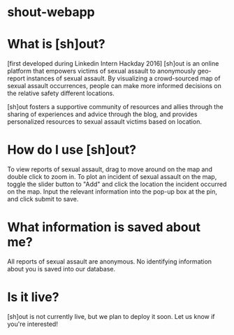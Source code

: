 # shout-webapp 

# What is [sh]out?
[first developed during Linkedin Intern Hackday 2016]
[sh]out is an online platform that empowers victims of sexual assault to anonymously geo-report instances of sexual assault. By visualizing a crowd-sourced map of sexual assault occurrences, people can make more informed decisions on the relative safety different locations. 

[sh]out fosters a supportive community of resources and allies through the sharing of experiences and advice through the blog, and provides personalized resources to sexual assault victims based on location.

# How do I use [sh]out?

To view reports of sexual assault, drag to move around on the map and double click to zoom in. 
To plot an incident of sexual assault on the map, toggle the slider button to "Add" and click the location the incident occurred on the map. Input the relevant information into the pop-up box at the pin, and click submit to save.


# What information is saved about me?

All reports of sexual assault are anonymous. No identifying information about you is saved into our database.

# Is it live?
[sh]out is not currently live, but we plan to deploy it soon. Let us know if you're interested!
